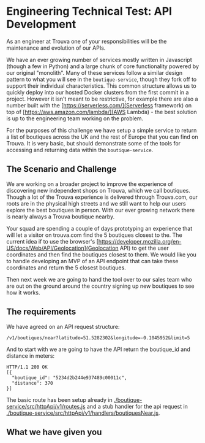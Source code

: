# Engineering Technical Test: API Development

As an engineer at Trouva one of your responsibilities will be the maintenance and evolution of our APIs.

We have an ever growing number of services mostly written in Javascript (though a few in Python) and a large chunk of core functionality powered by our original "monolith". Many of these services follow a similar design pattern to what you will see in the `boutique-service`, though they fork off to support their individual characteristics. This common structure allows us to quickly deploy into our hosted Docker clusters from the first commit in a project. However it isn't meant to be restrictive, for example there are also a number built with the [https://serverless.com/](Serverless framework) on top of [https://aws.amazon.com/lambda/](AWS Lambda) - the best solution is up to the engineering team working on the problem.


For the purposes of this challenge we have setup a simple service to return a list of boutiques across the UK and the rest of Europe that you can find on Trouva. It is very basic, but should demonstrate some of the tools for accessing and returning data within the `boutique-service`.

## The Scenario and Challenge

We are working on a broader project to improve the experience of discovering new independent shops on Trouva, which we call boutiques. Though a lot of the Trouva experience is delivered through Trouva.com, our roots are in the physical high streets and we still want to help our users explore the best boutiques in person. With our ever growing network there is nearly always a Trouva boutique nearby.

Your squad are spending a couple of days prototyping an experience that will let a visitor on trouva.com find the 5 boutiques closest to the. The current idea if to use the browser's [https://developer.mozilla.org/en-US/docs/Web/API/Geolocation](Geolocation API) to get the user coordinates and then find the boutiques closest to them. We would like you to handle developing an MVP of an API endpoint that can take these coordinates and return the 5 closest boutiques.

Then next week we are going to hand the tool over to our sales team who are out on the ground around the country signing up new boutiques to see how it works.

## The requirements

We have agreed on an API request structure:

`/v1/boutiques/near?latitude=51.5282302&longitude=-0.1045952&limit=5`

And to start with we are going to have the API return the boutique_id and distance in meters:

```
HTTP/1.1 200 OK
[{
  "boutique_id": "5234d2b244e937489c00011c",
  "distance": 370
}]
```

The basic route has been setup already in [./boutique-service/src/httpApi/v1/routes.js](routes.js) and a stub handler for the api request in [./boutique-service/src/httpApi/v1/handlers/boutiquesNear.js](boutiquesNear.js).

## What we have given you
